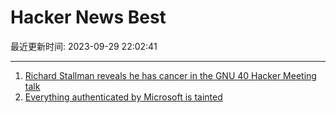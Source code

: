 # Hacker News Best

最近更新时间: 2023-09-29 22:02:41

--- 
1. [Richard Stallman reveals he has cancer in the GNU 40 Hacker Meeting talk](https://audio-video.gnu.org/video/gnu40/rms-gnu40.webm) 
2. [Everything authenticated by Microsoft is tainted](https://graz.social/@publicvoit/111147782761723981) 
